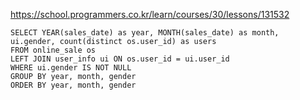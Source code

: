 https://school.programmers.co.kr/learn/courses/30/lessons/131532



~~~
SELECT YEAR(sales_date) as year, MONTH(sales_date) as month, ui.gender, count(distinct os.user_id) as users
FROM online_sale os
LEFT JOIN user_info ui ON os.user_id = ui.user_id
WHERE ui.gender IS NOT NULL
GROUP BY year, month, gender
ORDER BY year, month, gender
~~~
